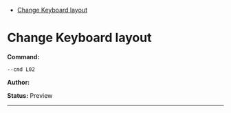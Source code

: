 - [Change Keyboard layout](#l02)

<a id="l02" style="display:none;"></a>
# Change Keyboard layout
**Command:** 
~~~
--cmd L02
~~~

**Author:** 

**Status:** Preview



***

